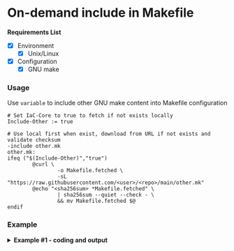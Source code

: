# On-demand include in Makefile

**Requirements List**
- [x] Environment
  - [x] Unix/Linux
- [x] Configuration
  - [x] GNU make

### Usage

Use `variable` to include other GNU make content into Makefile configuration

```make
# Set IaC-Core to true to fetch if not exists locally
Include-Other := true

# Use local first when exist, download from URL if not exists and validate checksum
-include other.mk
other.mk:
ifeq ("$(Include-Other)","true")
        @curl \
                -o Makefile.fetched \
                -sL "https://raw.githubusercontent.com/<user>/<repo>/main/other.mk"
        @echo "<sha256sum> *Makefile.fetched" \
                | sha256sum --quiet --check - \
                && mv Makefile.fetched $@
endif
```

### Example


<details><summary><b>Example #1 - coding and output </b></summary>

<script src="https://gist.github.com/JackySo-24x7classroom/c98f82ba474c299071fa9f3a26284f78.js"></script>

>**Read code**[![](https://img.shields.io/badge/Read-code-informational?style=flat&logo=linux&logoColor=white&color=2bbc8a)](https://gist.githubusercontent.com/JackySo-24x7classroom/c98f82ba474c299071fa9f3a26284f78/raw/2cf9fd988b5a1d91c68e3ceff6852e39d58f374a/gistfile0.txt)

>**Run example**

```bash
$  make -f Makefile-sample 
Makefile.fetched: OK

 Choose a command run:

blog-howto                               Howto - 
check-docker                             Check docker installed in $PATH and run docker info, install docker if missing
check-repo                               Check docker repo

$  make -f Makefile-sample sha256sum
96978bf6fcd4f1cf1e98abdc7ad1efbf5a5dae3d0c2332641fe14f91841acdd6  Makefile-sample
```

</details>
